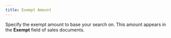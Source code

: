 ```yaml
---
title: Exempt Amount
---
```



Specify the exempt amount to base your search on. This amount appears  in the **Exempt** field of sales documents.
